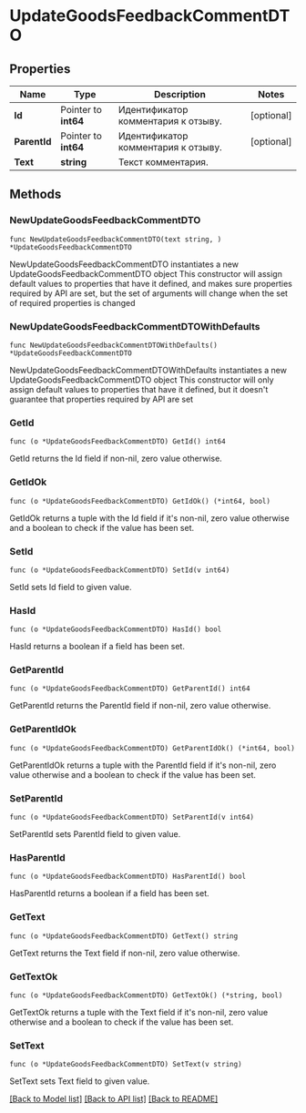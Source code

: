 # UpdateGoodsFeedbackCommentDTO

## Properties

Name | Type | Description | Notes
------------ | ------------- | ------------- | -------------
**Id** | Pointer to **int64** | Идентификатор комментария к отзыву.  | [optional] 
**ParentId** | Pointer to **int64** | Идентификатор комментария к отзыву.  | [optional] 
**Text** | **string** | Текст комментария. | 

## Methods

### NewUpdateGoodsFeedbackCommentDTO

`func NewUpdateGoodsFeedbackCommentDTO(text string, ) *UpdateGoodsFeedbackCommentDTO`

NewUpdateGoodsFeedbackCommentDTO instantiates a new UpdateGoodsFeedbackCommentDTO object
This constructor will assign default values to properties that have it defined,
and makes sure properties required by API are set, but the set of arguments
will change when the set of required properties is changed

### NewUpdateGoodsFeedbackCommentDTOWithDefaults

`func NewUpdateGoodsFeedbackCommentDTOWithDefaults() *UpdateGoodsFeedbackCommentDTO`

NewUpdateGoodsFeedbackCommentDTOWithDefaults instantiates a new UpdateGoodsFeedbackCommentDTO object
This constructor will only assign default values to properties that have it defined,
but it doesn't guarantee that properties required by API are set

### GetId

`func (o *UpdateGoodsFeedbackCommentDTO) GetId() int64`

GetId returns the Id field if non-nil, zero value otherwise.

### GetIdOk

`func (o *UpdateGoodsFeedbackCommentDTO) GetIdOk() (*int64, bool)`

GetIdOk returns a tuple with the Id field if it's non-nil, zero value otherwise
and a boolean to check if the value has been set.

### SetId

`func (o *UpdateGoodsFeedbackCommentDTO) SetId(v int64)`

SetId sets Id field to given value.

### HasId

`func (o *UpdateGoodsFeedbackCommentDTO) HasId() bool`

HasId returns a boolean if a field has been set.

### GetParentId

`func (o *UpdateGoodsFeedbackCommentDTO) GetParentId() int64`

GetParentId returns the ParentId field if non-nil, zero value otherwise.

### GetParentIdOk

`func (o *UpdateGoodsFeedbackCommentDTO) GetParentIdOk() (*int64, bool)`

GetParentIdOk returns a tuple with the ParentId field if it's non-nil, zero value otherwise
and a boolean to check if the value has been set.

### SetParentId

`func (o *UpdateGoodsFeedbackCommentDTO) SetParentId(v int64)`

SetParentId sets ParentId field to given value.

### HasParentId

`func (o *UpdateGoodsFeedbackCommentDTO) HasParentId() bool`

HasParentId returns a boolean if a field has been set.

### GetText

`func (o *UpdateGoodsFeedbackCommentDTO) GetText() string`

GetText returns the Text field if non-nil, zero value otherwise.

### GetTextOk

`func (o *UpdateGoodsFeedbackCommentDTO) GetTextOk() (*string, bool)`

GetTextOk returns a tuple with the Text field if it's non-nil, zero value otherwise
and a boolean to check if the value has been set.

### SetText

`func (o *UpdateGoodsFeedbackCommentDTO) SetText(v string)`

SetText sets Text field to given value.



[[Back to Model list]](../README.md#documentation-for-models) [[Back to API list]](../README.md#documentation-for-api-endpoints) [[Back to README]](../README.md)


